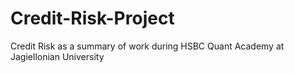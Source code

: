 # Credit-Risk-Project
Credit Risk as a summary of work during HSBC Quant Academy at Jagiellonian University
